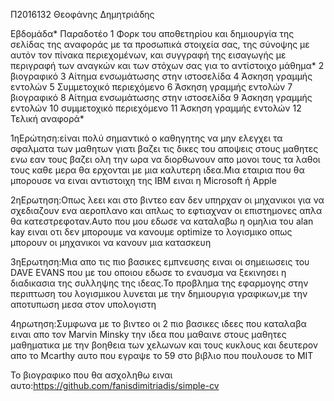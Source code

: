 Π2016132
Θεοφάνης Δημητριάδης 

Εβδομάδα*	Παραδοτέο
1	Φορκ του αποθετηρίου και δημιουργία της σελίδας της αναφοράς με τα προσωπικά στοιχεία σας, της σύνοψης με αυτόν τον πίνακα περιεχομένων, και συγγραφή της εισαγωγής με περιγραφή των αναγκών και των στόχων σας για το αντίστοιχο μάθημα*
2	βιογραφικό
3	Αίτημα ενσωμάτωσης στην ιστοσελίδα
4	Άσκηση γραμμής εντολών
5	Συμμετοχικό περιεχόμενο
6	Άσκηση γραμμής εντολών
7	βιογραφικό
8	Αίτημα ενσωμάτωσης στην ιστοσελίδα
9	Άσκηση γραμμής εντολών
10	συμμετοχικό περιεχόμενο
11	Άσκηση γραμμής εντολών
12	Τελική αναφορά*

1ηΕρώτηση:είναι πολύ σημαντικό ο καθηγητης να μην ελεγχει τα σφαλματα των μαθητων γιατι βαζει τις δικες του αποψεις στους μαθητες ενω εαν τους βαζει ολη την ωρα να διορθωνουν απο μονοι τους τα λαθοι τους καθε μερα θα ερχονται με μια καλυτερη ιδεα.Μια εταιρια   που θα  μπορουσε να ειναι αντιστοιχη της ΙΒΜ ειναι η Microsoft ή Apple 

2ηΕρωτηση:Οπως λεει και στο βιντεο εαν δεν υπηρχαν οι μηχανικοι για να σχεδιαζουν ενα αεροπλανο και απλως το εφτιαχναν οι επιστημονες απλα θα κατεστρεφοταν.Αυτο που μου εδωσε να καταλαβω η ομηλια του alan kay ειναι οτι δεν μπορουμε να κανουμε optimize το λογισμικο οπως μπορουν οι μηχανικοι να κανουν μια κατασκευη

3ηΕρωτηση:Μια απο τις πιο βασικες εμπνευσης ειναι οι σημειωσεις του DAVE EVANS που με του οποιου εδωσε το εναυσμα να ξεκινησει η διαδικασια της συλληψης της ιδεας.Το προβλημα της εφαρμογης στην περιπτωση του λογισμικου λυνεται με την δημιουργια γραφικων,με την αποτυπωση μεσα στον υπολογιστη 

4ηρωτηση:Συμφωνα με το βιντεο οι 2 πιο βασικες ιδεες που καταλαβα ειναι απο τον Marvin Minsky την ιδεα που μαθαινε στους μαθητες μαθηματικα με την βοηθεια των χελωνων και τους κυκλους και δευτερον  απο το Mcarthy αυτο που εγραψε το 59 στο βιβλιο που πουλουσε το MIT

Το βιογραφικο που θα ασχοληθω ειναι αυτο:https://github.com/fanisdimitriadis/simple-cv
